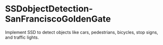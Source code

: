# SSDobjectDetection-SanFranciscoGoldenGate
Implement SSD to detect objects like cars, pedestrians, bicycles, stop signs, and traffic lights. 
